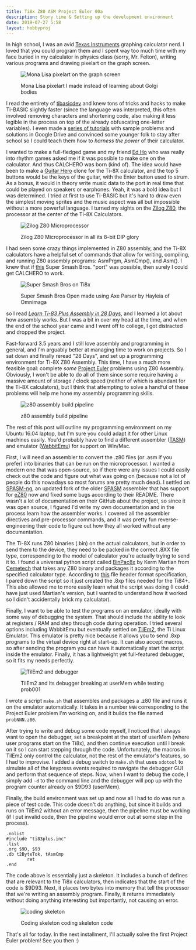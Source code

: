```yaml
---
title: Ti8x Z80 ASM Project Euler 00a
description: Story time & Setting up the development environment
date: 2019-07-27 5:58
layout: hobbyproj
---
```


In high school, I was an avid [Texas Instruments](https://education.ti.com/en/products/calculators/graphing-calculators/ti-84-plus-se) graphing calculator nerd. I loved that you could program them and I spent way too much time with my face buried in my calculator in physics class (sorry, Mr. Felton), writing various programs and drawing pixelart on the graph screen.

<figure>
	<div>
		<img alt="Mona Lisa pixelart on the graph screen" src="/assets/img/hobby/ti8x_00/monalisa.png" />
	</div>
	<p>Mona Lisa pixelart I made instead of learning about Golgi bodies</p>
</figure>

I read the entirety of [tibasicdev](http://tibasicdev.wikidot.com/home) and knew tons of tricks and hacks to make Ti-BASIC slightly faster (since the language was interpreted, this often involved removing characters and shortening code, also making it less legible in the process on top of the already obfuscating one-letter variables). I even made a [series of tutorials](https://drive.google.com/open?id=0ByPJCYXmeNcZN19ZOUZkWi1vajg) with sample problems and solutions in Google Drive and convinced some younger folk to stay after school so I could teach them how to _harness the power_ of their calculator.

I wanted to make a full-fledged game and my friend [Ed Ho](https://edho-design.github.io) who was really into rhythm games asked me if it was possible to make one on the calculator. And thus CALCHERO was born (kind of). The idea would have been to make a [Guitar Hero](https://en.wikipedia.org/wiki/Guitar_Hero_III:_Legends_of_Rock) clone for the Ti-8X calculator, and the top 5 buttons would be the keys of the guitar, with the Enter button used to strum. As a bonus, it would in theory write music data to the port in real time that could be played on speakers or earphones. Yeah, it was a bold idea but I was determined. I tried at first to use Ti-BASIC but it's hard to draw even the simplest moving sprites and the music aspect was all but impossible without a more powerful language. I turned my sights on the [Zilog Z80](https://www.digikey.com/catalog/en/partgroup/z80/15507), the processor at the center of the Ti-8X Calculators.

<figure>
	<div>
		<img alt="Zilog Z80 Microprocessor" src="/assets/img/hobby/ti8x_00/z80.jpg" />
	</div>
	<p>Zilog Z80 Microprocessor in all its 8-bit DIP glory</p>
</figure>

I had seen some crazy things implemented in Z80 assembly, and the Ti-8X calculators have a helpful set of commands that allow for writing, compiling, and running Z80 assembly programs: AsmPrgm, AsmCmp(), and Asm(). I knew that if [this](<http://www.omnimaga.org/super-smash-bros-open/(axe)-super-smash-bros-open/>) Super Smash Bros. "port" was possible, then surely I could get CALCHERO to work.

<figure>
	<div>
		<img alt="Super Smash Bros on Ti8x" src="/assets/img/hobby/ti8x_00/smash.gif" />
	</div>
	<p>Super Smash Bros Open made using Axe Parser by Hayleia of Omnimaga</p>
</figure>

so I read [_Learn Ti-83 Plus Assembly in 28 Days_](https://tutorials.eeems.ca/ASMin28Days/lesson/toc.html), and I learned a lot about how assembly works. But I was a bit in over my head at the time, and when the end of the school year came and I went off to college, I got distracted and dropped the project.

Fast-forward 3.5 years and I still love assembly and programming in general, and I'm arguably better at managing time to work on projects. So I sat down and finally reread "28 Days", and set up a programming environment for Ti-8X Z80 Assembly. This time, I have a much more feasible goal: complete _some_ [Project Euler](https://projecteuler.net/) problems using Z80 Assembly. Obviously, I won't be able to do all of them since some require having a massive amount of storage / clock speed (neither of which is abundant for the Ti-8X calculators), but I think that attempting to solve a handful of these problems will help me hone my assembly programming skills.

<figure>
	<div>
		<img alt="z80 assembly build pipeline" src="/assets/img/hobby/ti8x_00/pipeline.png" />
	</div>
	<p>z80 assembly build pipeline</p>
</figure>

The rest of this post will outline my programming environment on my Ubuntu 16.04 laptop, but I'm sure you could adapt it for other Linux machines easily. You'd probably have to find a different assembler ([TASM](https://www.ticalc.org/archives/files/fileinfo/250/25051.html)) and emulator ([WabbitEmu](http://wabbitemu.org/)) for support on Win/Mac.

First, I will need an assembler to convert the .z80 files (or .asm if you prefer) into binaries that can be run on the microprocessor. I wanted a modern one that was open-source, so if there were any issues I could easily check out the code and figure out what was going on (because not a lot of people do this nowadays so most forums are pretty much dead). I settled on [SPASM-ng](https://github.com/alberthdev/spasm-ng), an updated fork of the older [SPASM](http://www.jaymoseley.com/hercules/compilers/spasm.htm) assembler that has support for [eZ80](https://www.zilog.com/index.php?option=com_product&task=product&businessLine=1&id=77&parent_id=77&Itemid=57) now and fixed some bugs according to their README. There wasn't a lot of documentation on their GitHub about the project, so since it was open source, I figured I'd write my own documentation and in the process learn how the assembler works. I covered all the assembler directives and pre-processor commands, and it was pretty fun reverse-engineering their code to figure out how they all worked without any documentation.

The Ti-8X runs Z80 binaries (.bin) on the actual calculators, but in order to send them to the device, they need to be packed in the correct .8XX file type, corresponding to the model of calculator you're actually trying to send it to. I found a universal python script called [BinPac8x](https://www.ticalc.org/archives/files/fileinfo/429/42915.html) by Kerm Martian from [Cemetech](https://www.cemetech.net/) that takes any Z80 binary and packages it according to the specified calculator type. According to [this](http://merthsoft.com/linkguide/ti83+/fformat.html) file header format specification, I pared down the script so it just created the .8xp files needed for the Ti84+. This also allowed me to more easily learn what the script was doing (I could have just used Martian's version, but I wanted to understand how it worked so I didn't accidentally brick my calculator).

Finally, I want to be able to test the programs on an emulator, ideally with some way of debugging the system. That should include the ability to look at registers / RAM and step through code during operation. I tried several options including WabbitEmu but eventually settled on [TilEm2](http://lpg.ticalc.org/prj_tilem/), the Ti Linux Emulator. This emulator is pretty nice because it allows you to send .8xp programs to the virtual device right at start-up. It can also accept macros, so after sending the program you can have it automatically start the script inside the emulator. Finally, it has a lightweight yet full-featured debugger, so it fits my needs perfectly.

<figure>
	<div>
		<img alt="TilEm2 and debugger" src="/assets/img/hobby/ti8x_00/tilem.png" />
	</div>
	<p>TilEm2 and its debugger breaking at userMem while testing prob001</p>
</figure>

I wrote a script `make.sh` that assembles and packages a .z80 file and runs it on the emulator automatically. It takes in a number `NNN` corresponding to the Project Euler problem I'm working on, and it builds the file named `probNNN.z80`.

After trying to write and debug some code myself, I noticed that I always want to open the debugger, set a breakpoint at the start of userMem (where user programs start on the Ti8x), and then continue execution until I break on it so I can start stepping through the code. Unfortunately, the macros in TilEm2 only control the calculator, not the rest of the emulator's features, so I had to improvise. I added a debug switch to `make.sh` that uses `xdotool` to simulate all of the keypress events required to navigate the debugger GUI and perform that sequence of steps. Now, when I want to debug the code, I simply add `-d` to the command line and the debugger will pop up with the program counter already on $9D93 (userMem).

Finally, the build environment was set up and now all I had to do was run a piece of test code. This code doesn't do anything, but since it builds and runs on TilEm2 without an error message, then the pipeline must be working (if I put invalid code, then the pipeline would error out at some step in the process).

```
.nolist
#include "ti83plus.inc"
.list
.org $9D, $93
.db t2ByteTok, tAsmCmp
		ret
.end
```

The code above is essentially just a skeleton. It includes a bunch of defines that are relevant to the Ti8x calculators, then indicates that the start of the code is $9D93. Next, it places two bytes into memory that tell the processor that we're writing an assembly program. Finally, it returns immediately without doing anything interesting but importantly, not causing an error.

<figure>
	<div>
		<img alt="coding skeleton" src="/assets/img/hobby/ti8x_00/codingskeleton.png" />
	</div>
	<p>Coding skeleton coding skeleton code</p>
</figure>

That's all for today. In the next installment, I'll actually solve the first Project Euler problem! See you then :)
